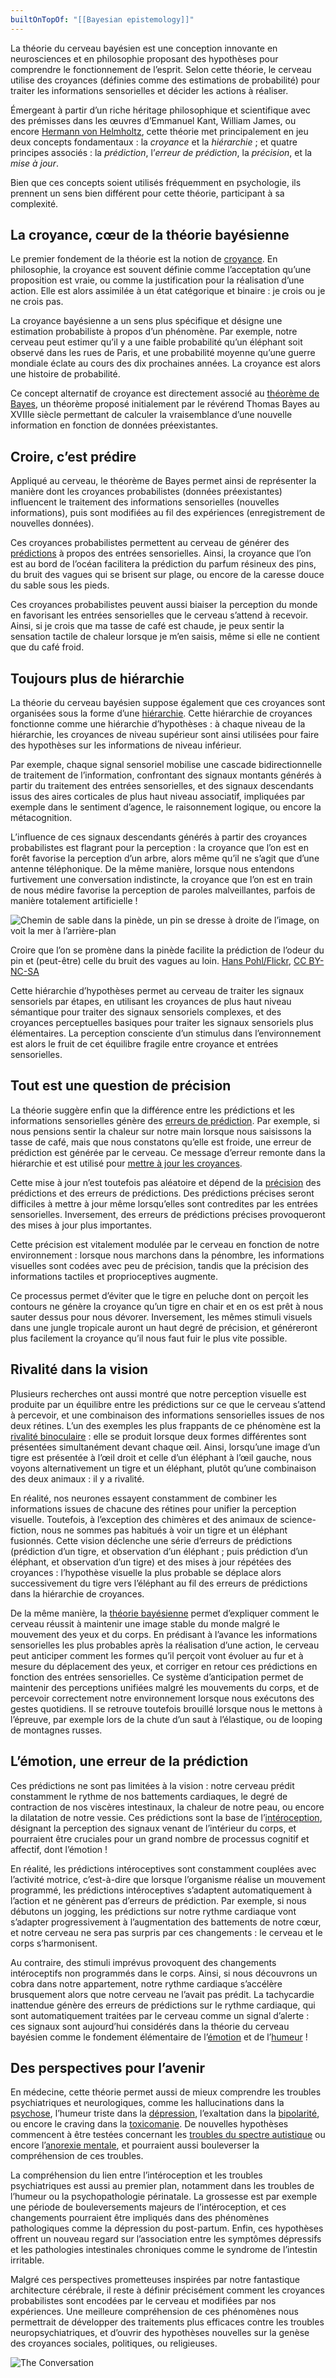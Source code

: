 ```yaml
---
builtOnTopOf: "[[Bayesian epistemology]]"
---
```


La théorie du cerveau bayésien est une conception innovante en neurosciences et en philosophie proposant des hypothèses pour comprendre le fonctionnement de l’esprit. Selon cette théorie, le cerveau utilise des croyances (définies comme des estimations de probabilité) pour traiter les informations sensorielles et décider les actions à réaliser.

Émergeant à partir d’un riche héritage philosophique et scientifique avec des prémisses dans les œuvres d’Emmanuel Kant, William James, ou encore [Hermann von Helmholtz](https://pubmed.ncbi.nlm.nih.gov/14560724/), cette théorie met principalement en jeu deux concepts fondamentaux : la _croyance_ et la _hiérarchie_ ; et quatre principes associés : la _prédiction_, l’_erreur de prédiction_, la _précision_, et la _mise à jour_.

Bien que ces concepts soient utilisés fréquemment en psychologie, ils prennent un sens bien différent pour cette théorie, participant à sa complexité.

## La croyance, cœur de la théorie bayésienne

Le premier fondement de la théorie est la notion de [croyance](https://pubmed.ncbi.nlm.nih.gov/35012898/). En philosophie, la croyance est souvent définie comme l’acceptation qu’une proposition est vraie, ou comme la justification pour la réalisation d’une action. Elle est alors assimilée à un état catégorique et binaire : je crois ou je ne crois pas.

La croyance bayésienne a un sens plus spécifique et désigne une estimation probabiliste à propos d’un phénomène. Par exemple, notre cerveau peut estimer qu’il y a une faible probabilité qu’un éléphant soit observé dans les rues de Paris, et une probabilité moyenne qu’une guerre mondiale éclate au cours des dix prochaines années. La croyance est alors une histoire de probabilité.

Ce concept alternatif de croyance est directement associé au [théorème de Bayes](https://pubmed.ncbi.nlm.nih.gov/23744934/), un théorème proposé initialement par le révérend Thomas Bayes au XVIIIe siècle permettant de calculer la vraisemblance d’une nouvelle information en fonction de données préexistantes.

## Croire, c’est prédire

Appliqué au cerveau, le théorème de Bayes permet ainsi de représenter la manière dont les croyances probabilistes (données préexistantes) influencent le traitement des informations sensorielles (nouvelles informations), puis sont modifiées au fil des expériences (enregistrement de nouvelles données).

Ces croyances probabilistes permettent au cerveau de générer des [prédictions](https://pubmed.ncbi.nlm.nih.gov/33584461/) à propos des entrées sensorielles. Ainsi, la croyance que l’on est au bord de l’océan facilitera la prédiction du parfum résineux des pins, du bruit des vagues qui se brisent sur plage, ou encore de la caresse douce du sable sous les pieds.

Ces croyances probabilistes peuvent aussi biaiser la perception du monde en favorisant les entrées sensorielles que le cerveau s’attend à recevoir. Ainsi, si je crois que ma tasse de café est chaude, je peux sentir la sensation tactile de chaleur lorsque je m’en saisis, même si elle ne contient que du café froid.

## Toujours plus de hiérarchie

La théorie du cerveau bayésien suppose également que ces croyances sont organisées sous la forme d’une [hiérarchie](https://pubmed.ncbi.nlm.nih.gov/25823866/). Cette hiérarchie de croyances fonctionne comme une hiérarchie d’hypothèses : à chaque niveau de la hiérarchie, les croyances de niveau supérieur sont ainsi utilisées pour faire des hypothèses sur les informations de niveau inférieur.

Par exemple, chaque signal sensoriel mobilise une cascade bidirectionnelle de traitement de l’information, confrontant des signaux montants générés à partir du traitement des entrées sensorielles, et des signaux descendants issus des aires corticales de plus haut niveau associatif, impliquées par exemple dans le sentiment d’agence, le raisonnement logique, ou encore la métacognition.

L’influence de ces signaux descendants générés à partir des croyances probabilistes est flagrant pour la perception : la croyance que l’on est en forêt favorise la perception d’un arbre, alors même qu’il ne s’agit que d’une antenne téléphonique. De la même manière, lorsque nous entendons furtivement une conversation indistincte, la croyance que l’on est en train de nous médire favorise la perception de paroles malveillantes, parfois de manière totalement artificielle !

![Chemin de sable dans la pinède, un pin se dresse à droite de l’image, on voit la mer à l’arrière-plan](https://images.theconversation.com/files/452180/original/file-20220315-23-9si0v8.jpg?ixlib=rb-1.1.0&q=45&auto=format&w=754&fit=clip)

Croire que l’on se promène dans la pinède facilite la prédiction de l’odeur du pin et (peut-être) celle du bruit des vagues au loin. [Hans Pohl/Flickr](https://www.flickr.com/photos/51839301@N00/50231812366/in/photostream/), [CC BY-NC-SA](http://creativecommons.org/licenses/by-nc-sa/4.0/)

Cette hiérarchie d’hypothèses permet au cerveau de traiter les signaux sensoriels par étapes, en utilisant les croyances de plus haut niveau sémantique pour traiter des signaux sensoriels complexes, et des croyances perceptuelles basiques pour traiter les signaux sensoriels plus élémentaires. La perception consciente d’un stimulus dans l’environnement est alors le fruit de cet équilibre fragile entre croyance et entrées sensorielles.

## Tout est une question de précision

La théorie suggère enfin que la différence entre les prédictions et les informations sensorielles génère des [erreurs de prédiction](https://pubmed.ncbi.nlm.nih.gov/33955106/). Par exemple, si nous pensions sentir la chaleur sur notre main lorsque nous saisissons la tasse de café, mais que nous constatons qu’elle est froide, une erreur de prédiction est générée par le cerveau. Ce message d’erreur remonte dans la hiérarchie et est utilisé pour [mettre à jour les croyances](https://pubmed.ncbi.nlm.nih.gov/26674857/).

Cette mise à jour n’est toutefois pas aléatoire et dépend de la [précision](https://pubmed.ncbi.nlm.nih.gov/23658161/) des prédictions et des erreurs de prédictions. Des prédictions précises seront difficiles à mettre à jour même lorsqu’elles sont contredites par les entrées sensorielles. Inversement, des erreurs de prédictions précises provoqueront des mises à jour plus importantes.

Cette précision est vitalement modulée par le cerveau en fonction de notre environnement : lorsque nous marchons dans la pénombre, les informations visuelles sont codées avec peu de précision, tandis que la précision des informations tactiles et proprioceptives augmente.

Ce processus permet d’éviter que le tigre en peluche dont on perçoit les contours ne génère la croyance qu’un tigre en chair et en os est prêt à nous sauter dessus pour nous dévorer. Inversement, les mêmes stimuli visuels dans une jungle tropicale auront un haut degré de précision, et généreront plus facilement la croyance qu’il nous faut fuir le plus vite possible.

## Rivalité dans la vision

Plusieurs recherches ont aussi montré que notre perception visuelle est produite par un équilibre entre les prédictions sur ce que le cerveau s’attend à percevoir, et une combinaison des informations sensorielles issues de nos deux rétines. L’un des exemples les plus frappants de ce phénomène est la [rivalité binoculaire](https://pubmed.ncbi.nlm.nih.gov/18649876/) : elle se produit lorsque deux formes différentes sont présentées simultanément devant chaque œil. Ainsi, lorsqu’une image d’un tigre est présentée à l’œil droit et celle d’un éléphant à l’œil gauche, nous voyons alternativement un tigre et un éléphant, plutôt qu’une combinaison des deux animaux : il y a rivalité.

En réalité, nos neurones essayent constamment de combiner les informations issues de chacune des rétines pour unifier la perception visuelle. Toutefois, à l’exception des chimères et des animaux de science-fiction, nous ne sommes pas habitués à voir un tigre et un éléphant fusionnés. Cette vision déclenche une série d’erreurs de prédictions (prédiction d’un tigre, et observation d’un éléphant ; puis prédiction d’un éléphant, et observation d’un tigre) et des mises à jour répétées des croyances : l’hypothèse visuelle la plus probable se déplace alors successivement du tigre vers l’éléphant au fil des erreurs de prédictions dans la hiérarchie de croyances.

De la même manière, la [théorie bayésienne](https://pubmed.ncbi.nlm.nih.gov/27870614/) permet d’expliquer comment le cerveau réussit à maintenir une image stable du monde malgré le mouvement des yeux et du corps. En prédisant à l’avance les informations sensorielles les plus probables après la réalisation d’une action, le cerveau peut anticiper comment les formes qu’il perçoit vont évoluer au fur et à mesure du déplacement des yeux, et corriger en retour ces prédictions en fonction des entrées sensorielles. Ce système d’anticipation permet de maintenir des perceptions unifiées malgré les mouvements du corps, et de percevoir correctement notre environnement lorsque nous exécutons des gestes quotidiens. Il se retrouve toutefois brouillé lorsque nous le mettons à l’épreuve, par exemple lors de la chute d’un saut à l’élastique, ou de looping de montagnes russes.

## L’émotion, une erreur de la prédiction

Ces prédictions ne sont pas limitées à la vision : notre cerveau prédit constamment le rythme de nos battements cardiaques, le degré de contraction de nos viscères intestinaux, la chaleur de notre peau, ou encore la dilatation de notre vessie. Ces prédictions sont la base de l’[intéroception](https://pubmed.ncbi.nlm.nih.gov/33378658/), désignant la perception des signaux venant de l’intérieur du corps, et pourraient être cruciales pour un grand nombre de processus cognitif et affectif, dont l’émotion !

En réalité, les prédictions intéroceptives sont constamment couplées avec l’activité motrice, c’est-à-dire que lorsque l’organisme réalise un mouvement programmé, les prédictions intéroceptives s’adaptent automatiquement à l’action et ne génèrent pas d’erreurs de prédiction. Par exemple, si nous débutons un jogging, les prédictions sur notre rythme cardiaque vont s’adapter progressivement à l’augmentation des battements de notre cœur, et notre cerveau ne sera pas surpris par ces changements : le cerveau et le corps s’harmonisent.

Au contraire, des stimuli imprévus provoquent des changements intéroceptifs non programmés dans le corps. Ainsi, si nous découvrons un cobra dans notre appartement, notre rythme cardiaque s’accélère brusquement alors que notre cerveau ne l’avait pas prédit. La tachycardie inattendue génère des erreurs de prédictions sur le rythme cardiaque, qui sont automatiquement traitées par le cerveau comme un signal d’alerte : ces signaux sont aujourd’hui considérés dans la théorie du cerveau bayésien comme le fondement élémentaire de l’[émotion](https://direct.mit.edu/neco/article/33/2/398/95642/Deeply-Felt-Affect-The-Emergence-of-Valence-in) et de l’[humeur](https://www.ncbi.nlm.nih.gov/pmc/articles/PMC6340107/) !

## Des perspectives pour l’avenir

En médecine, cette théorie permet aussi de mieux comprendre les troubles psychiatriques et neurologiques, comme les hallucinations dans la [psychose](https://pubmed.ncbi.nlm.nih.gov/28338845/), l’humeur triste dans la [dépression](https://pubmed.ncbi.nlm.nih.gov/28678984/), l’exaltation dans la [bipolarité](https://pubmed.ncbi.nlm.nih.gov/26545853/), ou encore le craving dans la [toxicomanie](https://jamanetwork.com/journals/jamapsychiatry/fullarticle/2767299). De nouvelles hypothèses commencent à être testées concernant les [troubles du spectre autistique](https://pubmed.ncbi.nlm.nih.gov/25442941/) ou encore l’[anorexie mentale](https://pubmed.ncbi.nlm.nih.gov/35076888/), et pourraient aussi bouleverser la compréhension de ces troubles.

La compréhension du lien entre l’intéroception et les troubles psychiatriques est aussi au premier plan, notamment dans les troubles de l’humeur ou la psychopathologie périnatale. La grossesse est par exemple une période de bouleversements majeurs de l’intéroception, et ces changements pourraient être impliqués dans des phénomènes pathologiques comme la dépression du post-partum. Enfin, ces hypothèses offrent un nouveau regard sur l’association entre les symptômes dépressifs et les pathologies intestinales chroniques comme le syndrome de l’intestin irritable.

Malgré ces perspectives prometteuses inspirées par notre fantastique architecture cérébrale, il reste à définir précisément comment les croyances probabilistes sont encodées par le cerveau et modifiées par nos expériences. Une meilleure compréhension de ces phénomènes nous permettrait de développer des traitements plus efficaces contre les troubles neuropsychiatriques, et d’ouvrir des hypothèses nouvelles sur la genèse des croyances sociales, politiques, ou religieuses.

![The Conversation](https://counter.theconversation.com/content/173707/count.gif?distributor=republish-lightbox-advanced)